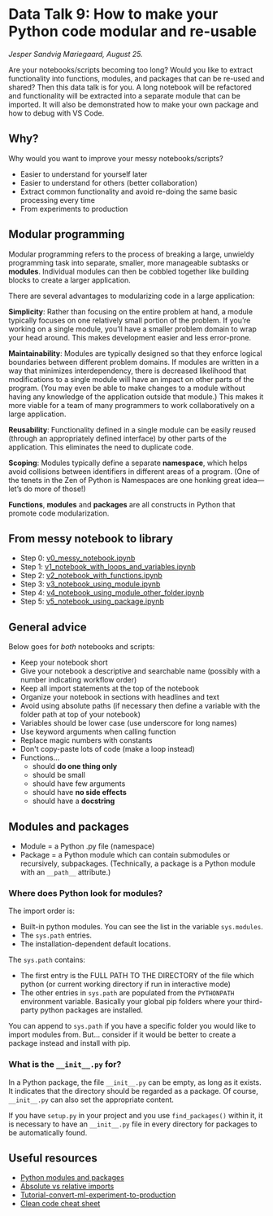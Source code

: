 # Data Talk 9: How to make your Python code modular and re-usable

*Jesper Sandvig Mariegaard, August 25.*

Are your notebooks/scripts becoming too long? Would you like to extract functionality into functions, modules, and packages that can be re-used and shared? Then this data talk is for you. A long notebook will be refactored and functionality will be extracted into a separate module that can be imported. It will also be demonstrated how to make your own package and how to debug with VS Code.

## Why?

Why would you want to improve your messy notebooks/scripts? 

* Easier to understand for yourself later
* Easier to understand for others (better collaboration)
* Extract common functionality and avoid re-doing the same basic processing every time
* From experiments to production

## Modular programming

Modular programming refers to the process of breaking a large, unwieldy programming task into separate, smaller, more manageable subtasks or **modules**. Individual modules can then be cobbled together like building blocks to create a larger application.

There are several advantages to modularizing code in a large application:

**Simplicity**: Rather than focusing on the entire problem at hand, a module typically focuses on one relatively small portion of the problem. If you’re working on a single module, you’ll have a smaller problem domain to wrap your head around. This makes development easier and less error-prone.

**Maintainability**: Modules are typically designed so that they enforce logical boundaries between different problem domains. If modules are written in a way that minimizes interdependency, there is decreased likelihood that modifications to a single module will have an impact on other parts of the program. (You may even be able to make changes to a module without having any knowledge of the application outside that module.) This makes it more viable for a team of many programmers to work collaboratively on a large application.

**Reusability**: Functionality defined in a single module can be easily reused (through an appropriately defined interface) by other parts of the application. This eliminates the need to duplicate code.

**Scoping**: Modules typically define a separate **namespace**, which helps avoid collisions between identifiers in different areas of a program. (One of the tenets in the Zen of Python is Namespaces are one honking great idea—let’s do more of those!)

**Functions**, **modules** and **packages** are all constructs in Python that promote code modularization.

## From messy notebook to library

* Step 0: [v0_messy_notebook.ipynb](v0_messy_notebook.ipynb)
* Step 1: [v1_notebook_with_loops_and_variables.ipynb](v1_notebook_with_loops_and_variables.ipynb)
* Step 2: [v2_notebook_with_functions.ipynb](v2_notebook_with_functions.ipynb)
* Step 3: [v3_notebook_using_module.ipynb](v3_notebook_using_module.ipynb)
* Step 4: [v4_notebook_using_module_other_folder.ipynb](v4_notebook_using_module_other_folder.ipynb)
* Step 5: [v5_notebook_using_package.ipynb](v5_notebook_using_package.ipynb)

## General advice

Below goes for *both* notebooks and scripts:

* Keep your notebook short 
* Give your notebook a descriptive and searchable name (possibly with a number indicating workflow order)
* Keep all import statements at the top of the notebook
* Organize your notebook in sections with headlines and text
* Avoid using absolute paths (if necessary then define a variable with the folder path at top of your notebook)
* Variables should be lower case (use underscore for long names)
* Use keyword arguments when calling function
* Replace magic numbers with constants
* Don't copy-paste lots of code (make a loop instead)
* Functions... 
    * should **do one thing only** 
    * should be small
    * should have few arguments
    * should have **no side effects**
    * should have a **docstring** 
    

## Modules and packages

* Module = a Python .py file (namespace)
* Package = a Python module which can contain submodules or recursively, subpackages. (Technically, a package is a Python module with an `__path__` attribute.)

### Where does Python look for modules? 

The import order is:

* Built-in python modules. You can see the list in the variable `sys.modules`.
* The `sys.path` entries.
* The installation-dependent default locations.

The `sys.path` contains: 

* The first entry is the FULL PATH TO THE DIRECTORY of the file which python (or current working directory if run in interactive mode)
* The other entries in `sys.path` are populated from the `PYTHONPATH` environment variable. Basically your global pip folders where your third-party python packages are installed. 

You can append to `sys.path` if you have a specific folder you would like to import modules from. But... consider if it would be better to create a package instead and install with pip. 


### What is the `__init__.py` for?

In a Python package, the file `__init__.py` can be empty, as long as it exists. It indicates that the directory should be regarded as a package. Of course, `__init__.py` can also set the appropriate content. 

If you have `setup.py` in your project and you use `find_packages()` within it, it is necessary to have an `__init__.py` file in every directory for packages to be automatically found.


## Useful resources 

* [Python modules and packages](https://realpython.com/python-modules-packages/)
* [Absolute vs relative imports](https://realpython.com/absolute-vs-relative-python-imports/)
* [Tutorial-convert-ml-experiment-to-production](https://docs.microsoft.com/en-us/azure/machine-learning/tutorial-convert-ml-experiment-to-production)
* [Clean code cheat sheet](https://cheatography.com/costemaxime/cheat-sheets/summary-of-clean-code-by-robert-c-martin/pdf/)